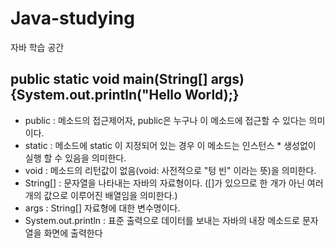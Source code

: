 # Java-studying
자바 학습 공간

## public static void main(String[] args) {System.out.println("Hello World);}
* public : 메소드의 접근제어자, public은 누구나 이 메소드에 접근할 수 있다는 의미이다.
* static : 메소드에 static 이 지정되어 있는 경우 이 메소드는 인스턴스 * 생성없이 실행 할 수 있음을 의미한다.
* void : 메소드의 리턴값이 없음(void: 사전적으로 "텅 빈" 이라는 뜻)을 의미한다.
* String[] : 문자열을 나타내는 자바의 자료형이다. ([]가 있으므로 한 개가 아닌 여러개의 값으로 이루어진 배열임을 의미한다.)
* args : String[] 자료형에 대한 변수명이다.
* System.out.println : 표준 출력으로 데이터를 보내는 자바의 내장 메소드로 문자열을 화면에 출력한다